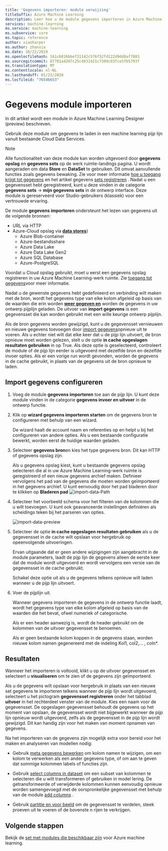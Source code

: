 ```yaml
---
title: 'Gegevens importeren: module verwijzing'
titleSuffix: Azure Machine Learning
description: Leer hoe u de module gegevens importeren in Azure Machine Learning kunt gebruiken om gegevens in een machine learning pijp lijn te laden vanuit bestaande Cloud Data Services.
services: machine-learning
ms.service: machine-learning
ms.subservice: core
ms.topic: reference
author: xiaoharper
ms.author: zhanxia
ms.date: 10/22/2019
ms.openlocfilehash: 161c6816bbef31142c576f52fd122d9dd8af7883
ms.sourcegitcommit: 87781a4207c25c4831421c7309c03fce5fb5793f
ms.translationtype: MT
ms.contentlocale: nl-NL
ms.lasthandoff: 01/23/2020
ms.locfileid: "76546653"
---
```

# <a name="import-data-module"></a>Gegevens module importeren

In dit artikel wordt een module in Azure Machine Learning Designer (preview) beschreven.

Gebruik deze module om gegevens te laden in een machine learning pijp lijn vanuit bestaande Cloud Data Services. 

> [!Note]
> Alle functionaliteit van deze module kan worden uitgevoerd door **gegevens opslag** en **gegevens sets** op de werk ruimte-landings pagina. U wordt aangeraden om data **Store** en **DataSet** te gebruiken. Dit omvat aanvullende functies zoals gegevens bewaking. Zie voor meer informatie [hoe u toegang krijgt tot gegevens](../how-to-access-data.md) en het artikel gegevens [sets registreren](../how-to-create-register-datasets.md) .
> Nadat u een gegevensset hebt geregistreerd, kunt u deze vinden in de categorie **gegevens sets** -> **mijn gegevens sets** in de ontwerp interface. Deze module is gereserveerd voor Studio-gebruikers (klassiek) voor een vertrouwde ervaring. 
>

De module **gegevens importeren** ondersteunt het lezen van gegevens uit de volgende bronnen:

- URL via HTTP
- Azure-Cloud opslag via [**data stores**](../how-to-access-data.md))
    - Azure Blob-container
    - Azure-bestandsshare
    - Azure Data Lake
    - Azure Data Lake Gen2
    - Azure SQL Database
    - Azure-PostgreSQL    

Voordat u Cloud opslag gebruikt, moet u eerst een gegevens opslag registreren in uw Azure Machine Learning-werk ruimte. Zie [toegang tot gegevens](../how-to-access-data.md)voor meer informatie. 

Nadat u de gewenste gegevens hebt gedefinieerd en verbinding wilt maken met de bron, wordt het gegevens type van elke kolom afgeleid op basis van de waarden die erin worden **[weer gegeven en](./import-data.md)** worden de gegevens in uw ontwerp pijplijn geladen. De uitvoer van **import gegevens** is een gegevensset die kan worden gebruikt met een wille keurige ontwerp pijplijn.

Als de bron gegevens worden gewijzigd, kunt u de gegevensset vernieuwen en nieuwe gegevens toevoegen door [import gegevens](./import-data.md)opnieuw uit te voeren. Als u echter niet wilt dat elke keer dat u de pijp lijn uitvoert, de bron opnieuw moet worden gelezen, stelt u de optie **in cache opgeslagen resultaten gebruiken** in op True. Als deze optie is geselecteerd, controleert de module of de pijp lijn eerder is uitgevoerd met dezelfde bron en dezelfde invoer opties. Als er een vorige run wordt gevonden, worden de gegevens in de cache gebruikt, in plaats van de gegevens uit de bron opnieuw te laden.

## <a name="how-to-configure-import-data"></a>Import gegevens configureren

1. Voeg de module **gegevens importeren** toe aan de pijp lijn. U kunt deze module vinden in de categorie **gegevens invoer en uitvoer** in de ontwerp functie.

1. Klik op **wizard gegevens importeren starten** om de gegevens bron te configureren met behulp van een wizard.

    De wizard haalt de account naam en referenties op en helpt u bij het configureren van andere opties. Als u een bestaande configuratie bewerkt, worden eerst de huidige waarden geladen.

1. Selecteer **gegevens bron**en kies het type gegevens bron. Dit kan HTTP of gegevens opslag zijn.

    Als u gegevens opslag kiest, kunt u bestaande gegevens opslag selecteren die al in uw Azure Machine Learning-werk ruimte is geregistreerd of een nieuw gegevens archief maken. Definieer vervolgens het pad van de gegevens die moeten worden geïmporteerd in het gegevens archief. U kunt eenvoudig door het pad bladeren door te klikken op **Bladeren pad** ![import-data-Path](media/module/import-data-path.png)

1. Selecteer het voorbeeld schema voor het filteren van de kolommen die u wilt toevoegen. U kunt ook geavanceerde instellingen definiëren als scheidings teken bij het parseren van opties.

    ![import-data-preview](media/module/import-data.png)

1. Selecteer de optie **in cache opgeslagen resultaten gebruiken** als u de gegevensset in de cache wilt opslaan voor hergebruik op opeenvolgende uitvoeringen.

    Ervan uitgaande dat er geen andere wijzigingen zijn aangebracht in de module parameters, laadt de pijp lijn de gegevens alleen de eerste keer dat de module wordt uitgevoerd en wordt vervolgens een versie van de gegevensset in de cache gebruikt.

    Schakel deze optie uit als u de gegevens telkens opnieuw wilt laden wanneer u de pijp lijn uitvoert.

1. Voer de pijplijn uit.

    Wanneer gegevens importeren de gegevens in de ontwerp functie laadt, wordt het gegevens type van elke kolom afgeleid op basis van de waarden die het bevat, ofwel numeriek of categorische.

    Als er een header aanwezig is, wordt de header gebruikt om de kolommen van de uitvoer gegevensset te benoemen.

    Als er geen bestaande kolom koppen in de gegevens staan, worden nieuwe kolom namen gegenereerd met de indeling Kol1, col2,... , coln*.

## <a name="results"></a>Resultaten

Wanneer het importeren is voltooid, klikt u op de uitvoer gegevensset en selecteert u **visualiseren** om te zien of de gegevens zijn geïmporteerd.

Als u de gegevens wilt opslaan voor hergebruik in plaats van een nieuwe set gegevens te importeren telkens wanneer de pijp lijn wordt uitgevoerd, selecteert u het pictogram **gegevensset registreren** onder het tabblad **uitvoer** in het rechterdeel venster van de module. Kies een naam voor de gegevensset. De opgeslagen gegevensset behoudt de gegevens op het moment van opslaan, de gegevensset wordt niet bijgewerkt wanneer de pijp lijn opnieuw wordt uitgevoerd, zelfs als de gegevensset in de pijp lijn wordt gewijzigd. Dit kan handig zijn voor het maken van moment opnamen van gegevens.

Na het importeren van de gegevens zijn mogelijk extra voor bereid voor het maken en analyseren van modellen nodig:

- Gebruik [meta gegevens bewerken](./edit-metadata.md) om kolom namen te wijzigen, om een kolom te verwerken als een ander gegevens type, of om aan te geven dat sommige kolommen labels of functies zijn.

- Gebruik [select columns in dataset](./select-columns-in-dataset.md) om een subset van kolommen te selecteren die u wilt transformeren of gebruiken in model lering. De getransformeerde of verwijderde kolommen kunnen eenvoudig opnieuw worden samengevoegd met de oorspronkelijke gegevensset met behulp van de module [add columns](./add-columns.md) .  

- Gebruik [partitie en voor beeld](./partition-and-sample.md) om de gegevensset te verdelen, steek proeven uit te voeren of de bovenste n rijen te verkrijgen.

## <a name="next-steps"></a>Volgende stappen

Bekijk de [set met modules die beschikbaar zijn](module-reference.md) voor Azure machine learning. 
